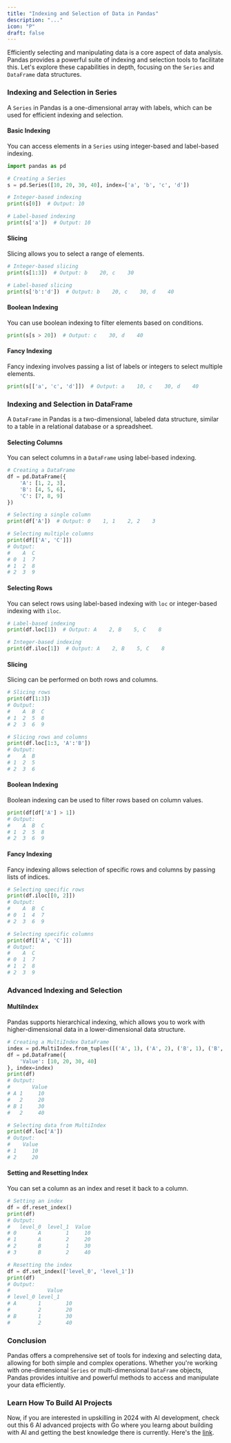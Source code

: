 ```yaml
---
title: "Indexing and Selection of Data in Pandas"
description: "..."
icon: "P"
draft: false
---
```


Efficiently selecting and manipulating data is a core aspect of data analysis. Pandas provides a powerful suite of indexing and selection tools to facilitate this. Let's explore these capabilities in depth, focusing on the `Series` and `DataFrame` data structures.

### Indexing and Selection in Series

A `Series` in Pandas is a one-dimensional array with labels, which can be used for efficient indexing and selection.

#### Basic Indexing

You can access elements in a `Series` using integer-based and label-based indexing.

```python
import pandas as pd

# Creating a Series
s = pd.Series([10, 20, 30, 40], index=['a', 'b', 'c', 'd'])

# Integer-based indexing
print(s[0])  # Output: 10

# Label-based indexing
print(s['a'])  # Output: 10
```

#### Slicing

Slicing allows you to select a range of elements.

```python
# Integer-based slicing
print(s[1:3])  # Output: b    20, c    30

# Label-based slicing
print(s['b':'d'])  # Output: b    20, c    30, d    40
```

#### Boolean Indexing

You can use boolean indexing to filter elements based on conditions.

```python
print(s[s > 20])  # Output: c    30, d    40
```

#### Fancy Indexing

Fancy indexing involves passing a list of labels or integers to select multiple elements.

```python
print(s[['a', 'c', 'd']])  # Output: a    10, c    30, d    40
```

### Indexing and Selection in DataFrame

A `DataFrame` in Pandas is a two-dimensional, labeled data structure, similar to a table in a relational database or a spreadsheet.

#### Selecting Columns

You can select columns in a `DataFrame` using label-based indexing.

```python
# Creating a DataFrame
df = pd.DataFrame({
    'A': [1, 2, 3],
    'B': [4, 5, 6],
    'C': [7, 8, 9]
})

# Selecting a single column
print(df['A'])  # Output: 0    1, 1    2, 2    3

# Selecting multiple columns
print(df[['A', 'C']])
# Output:
#    A  C
# 0  1  7
# 1  2  8
# 2  3  9
```

#### Selecting Rows

You can select rows using label-based indexing with `loc` or integer-based indexing with `iloc`.

```python
# Label-based indexing
print(df.loc[1])  # Output: A    2, B    5, C    8

# Integer-based indexing
print(df.iloc[1])  # Output: A    2, B    5, C    8
```

#### Slicing

Slicing can be performed on both rows and columns.

```python
# Slicing rows
print(df[1:3])
# Output:
#    A  B  C
# 1  2  5  8
# 2  3  6  9

# Slicing rows and columns
print(df.loc[1:3, 'A':'B'])
# Output:
#    A  B
# 1  2  5
# 2  3  6
```

#### Boolean Indexing

Boolean indexing can be used to filter rows based on column values.

```python
print(df[df['A'] > 1])
# Output:
#    A  B  C
# 1  2  5  8
# 2  3  6  9
```

#### Fancy Indexing

Fancy indexing allows selection of specific rows and columns by passing lists of indices.

```python
# Selecting specific rows
print(df.iloc[[0, 2]])
# Output:
#    A  B  C
# 0  1  4  7
# 2  3  6  9

# Selecting specific columns
print(df[['A', 'C']])
# Output:
#    A  C
# 0  1  7
# 1  2  8
# 2  3  9
```

### Advanced Indexing and Selection

#### MultiIndex

Pandas supports hierarchical indexing, which allows you to work with higher-dimensional data in a lower-dimensional data structure.

```python
# Creating a MultiIndex DataFrame
index = pd.MultiIndex.from_tuples([('A', 1), ('A', 2), ('B', 1), ('B', 2)])
df = pd.DataFrame({
    'Value': [10, 20, 30, 40]
}, index=index)
print(df)
# Output:
#       Value
# A 1     10
#   2     20
# B 1     30
#   2     40

# Selecting data from MultiIndex
print(df.loc['A'])
# Output:
#    Value
# 1     10
# 2     20
```

#### Setting and Resetting Index

You can set a column as an index and reset it back to a column.

```python
# Setting an index
df = df.reset_index()
print(df)
# Output:
#   level_0  level_1  Value
# 0       A        1     10
# 1       A        2     20
# 2       B        1     30
# 3       B        2     40

# Resetting the index
df = df.set_index(['level_0', 'level_1'])
print(df)
# Output:
#            Value
# level_0 level_1      
# A       1        10
#         2        20
# B       1        30
#         2        40
```

### Conclusion

Pandas offers a comprehensive set of tools for indexing and selecting data, allowing for both simple and complex operations. Whether you're working with one-dimensional `Series` or multi-dimensional `DataFrame` objects, Pandas provides intuitive and powerful methods to access and manipulate your data efficiently.

### Learn How To Build AI Projects

Now, if you are interested in upskilling in 2024 with AI development, check out this 6 AI advanced projects with Go where you learng about building with AI and getting the best knowledge there is currently. Here's the [link](https://akhilsharmatech.gumroad.com/l/zgxqq).
